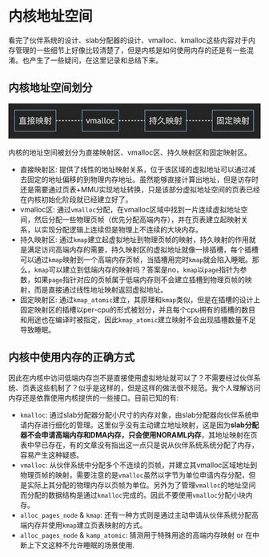 # 内核地址空间

看完了伙伴系统的设计、slab分配器的设计、vmalloc、kmalloc这些内容对于内存管理的一些细节上好像比较清楚了，但是内核是如何使用内存的还是有一些混淆。也产生了一些疑问，在这里记录和总结下来。

## 内核地址空间划分

![Alt text](../imgs/image-12.png)

内核的地址空间被划分为直接映射区、vmalloc区、持久映射区和固定映射区。

- 直接映射区: 提供了线性的地址映射关系，位于该区域的虚拟地址可以通过减去固定的地址偏移的到物理内存地址。虽然能够直接计算出地址，但是访存时还是需要通过页表+MMU实现地址转换，只是该部分虚拟地址空间的页表已经在内核初始化阶段就已经建立好了。
- vmalloc区: 通过`vmalloc`分配，在vmalloc区域中找到一片连续虚拟地址空间，然后分配一些物理页帧（优先分配高端内存），并在页表建立起映射关系，以实现分配逻辑上连续但是物理上不连续的大块内存。
- 持久映射区: 通过`kmap`建立起虚拟地址到物理页帧的映射，持久映射的作用就是满足访问高端内存的需要，持久映射区的虚拟地址就像一排插槽，每个插槽可以通过`kmap`映射到一个高端内存页帧，当插槽用完时`kmap`就会陷入睡眠。那么，`kmap`可以建立到低端内存的映射吗？答案是no，`kmap`以`page`指针为参数，如果`page`指针对应的页帧属于低端内存则不会建立插槽到物理页帧的映射，而是直接通过线性地址映射返回虚拟地址。
- 固定映射区: 通过`kmap_atomic`建立，其原理和`kmap`类似，但是在插槽的设计上固定映射区的插槽以per-cpu的形式被划分，并且每个cpu拥有的插槽的数目和用途也在编译时被指定，因此`kmap_atomic`建立映射不会出现插槽数量不足导致睡眠。

## 内核中使用内存的正确方式

因此在内核中访问低端内存岂不是直接使用虚拟地址就可以了？不需要经过伙伴系统、页表这些机制了？似乎是这样的，但是这样的做法很不规范。我个人理解访问内存还是依靠使用内核提供的一些接口。目前已知的有:

- `kmalloc`: 通过slab分配器分配小尺寸的内存对象，由slab分配器向伙伴系统申请内存进行细化的管理。这里似乎没有主动建立地址映射，这是因为**slab分配器不会申请高端内存和DMA内存，只会使用NORAML内存**，其地址映射在页表中早已存在，有的文章没有指出这一点只是说从伙伴系统系统分配了内存，容易产生这种疑惑。
- `vmalloc`: 从伙伴系统中分配多个不连续的页帧，并建立其vmalloc区域地址到物理页帧的映射，需要注意的是`vmalloc`虽然以字节为单位申请内存分配，但是实际上其分配的物理内存以页帧为单位。另外为了管理`vmalloc`的地址空间而分配的数据结构是通过`kmalloc`完成的。因此不要使用`vmalloc`分配小块内存。
- `alloc_pages_node` & `kmap`: 还有一种方式则是通过主动申请从伙伴系统分配高端内存并使用`kmap`建立页表映射的方式。
- `alloc_pages_node` & `kamp_atomic`: 猜测用于特殊用途的高端内存映射 or 在中断上下文这种不允许睡眠的场景使用.

